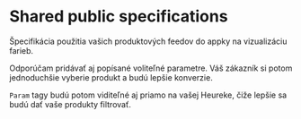 # Shared public specifications
Špecifikácia použitia vašich produktových feedov do appky na vizualizáciu farieb.

Odporúčam pridávať aj popísané voliteľné parametre. Váš zákazník si potom jednoduchšie vyberie produkt a budú lepšie konverzie.

`Param` tagy budú potom viditeľné aj priamo na vašej Heureke, čiže lepšie sa budú dať vaše produkty filtrovať.
